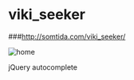 # viki_seeker

###http://somtida.com/viki_seeker/

![home](https://cloud.githubusercontent.com/assets/16857061/19177198/ad94c254-8bfb-11e6-8637-bffbea6fc922.png)

jQuery autocomplete
